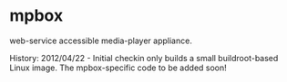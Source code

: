 mpbox
=====

web-service accessible media-player appliance.

History:
 2012/04/22 - Initial checkin only builds a small buildroot-based Linux image.
              The mpbox-specific code to be added soon!

 